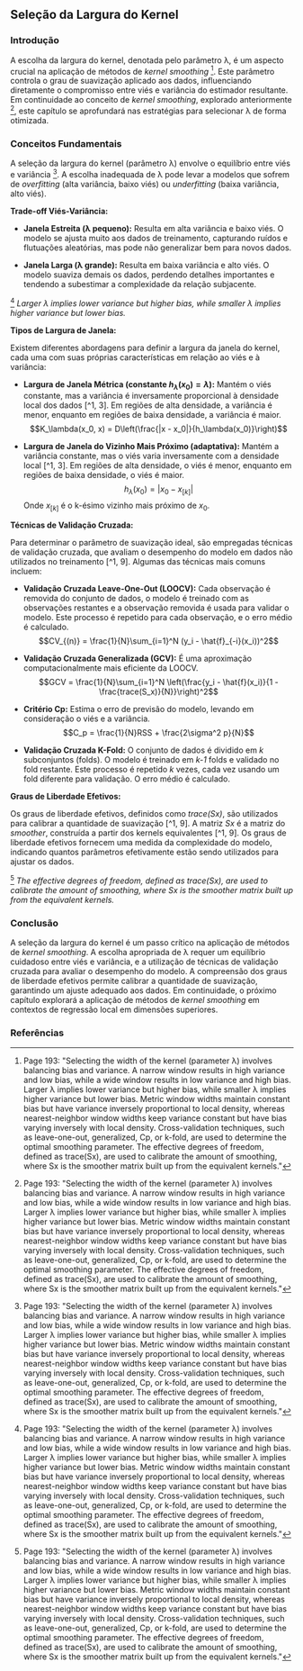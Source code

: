 ## Seleção da Largura do Kernel

### Introdução
A escolha da largura do kernel, denotada pelo parâmetro λ, é um aspecto crucial na aplicação de métodos de *kernel smoothing* [^1]. Este parâmetro controla o grau de suavização aplicado aos dados, influenciando diretamente o compromisso entre viés e variância do estimador resultante. Em continuidade ao conceito de *kernel smoothing*, explorado anteriormente [^1], este capítulo se aprofundará nas estratégias para selecionar λ de forma otimizada.

### Conceitos Fundamentais

A seleção da largura do kernel (parâmetro λ) envolve o equilíbrio entre viés e variância [^1]. A escolha inadequada de λ pode levar a modelos que sofrem de *overfitting* (alta variância, baixo viés) ou *underfitting* (baixa variância, alto viés).

**Trade-off Viés-Variância:**

*   **Janela Estreita (λ pequeno):** Resulta em alta variância e baixo viés. O modelo se ajusta muito aos dados de treinamento, capturando ruídos e flutuações aleatórias, mas pode não generalizar bem para novos dados.

*   **Janela Larga (λ grande):** Resulta em baixa variância e alto viés. O modelo suaviza demais os dados, perdendo detalhes importantes e tendendo a subestimar a complexidade da relação subjacente.

[^1] *Larger λ implies lower variance but higher bias, while smaller λ implies higher variance but lower bias.*

**Tipos de Largura de Janela:**

Existem diferentes abordagens para definir a largura da janela do kernel, cada uma com suas próprias características em relação ao viés e à variância:

*   **Largura de Janela Métrica (constante $h_\lambda(x_0) = \lambda$):** Mantém o viés constante, mas a variância é inversamente proporcional à densidade local dos dados [^1, 3]. Em regiões de alta densidade, a variância é menor, enquanto em regiões de baixa densidade, a variância é maior.
    $$K_\lambda(x_0, x) = D\left(\frac{|x - x_0|}{h_\lambda(x_0)}\right)$$

*   **Largura de Janela do Vizinho Mais Próximo (adaptativa):** Mantém a variância constante, mas o viés varia inversamente com a densidade local [^1, 3]. Em regiões de alta densidade, o viés é menor, enquanto em regiões de baixa densidade, o viés é maior.
    $$h_\lambda(x_0) = |x_0 - x_{[k]}|$$
    Onde $x_{[k]}$ é o k-ésimo vizinho mais próximo de $x_0$.

**Técnicas de Validação Cruzada:**

Para determinar o parâmetro de suavização ideal, são empregadas técnicas de validação cruzada, que avaliam o desempenho do modelo em dados não utilizados no treinamento [^1, 9]. Algumas das técnicas mais comuns incluem:

*   **Validação Cruzada Leave-One-Out (LOOCV):** Cada observação é removida do conjunto de dados, o modelo é treinado com as observações restantes e a observação removida é usada para validar o modelo. Este processo é repetido para cada observação, e o erro médio é calculado.
    $$CV_{(n)} = \frac{1}{N}\sum_{i=1}^N (y_i - \hat{f}_{-i}(x_i))^2$$

*   **Validação Cruzada Generalizada (GCV):** É uma aproximação computacionalmente mais eficiente da LOOCV.
    $$GCV = \frac{1}{N}\sum_{i=1}^N \left(\frac{y_i - \hat{f}(x_i)}{1 - \frac{trace(S_x)}{N}}\right)^2$$

*   **Critério Cp:** Estima o erro de previsão do modelo, levando em consideração o viés e a variância.
    $$C_p = \frac{1}{N}RSS + \frac{2\sigma^2 p}{N}$$

*   **Validação Cruzada K-Fold:** O conjunto de dados é dividido em *k* subconjuntos (folds). O modelo é treinado em *k-1* folds e validado no fold restante. Este processo é repetido *k* vezes, cada vez usando um fold diferente para validação. O erro médio é calculado.

**Graus de Liberdade Efetivos:**

Os graus de liberdade efetivos, definidos como *trace(Sx)*, são utilizados para calibrar a quantidade de suavização [^1, 9]. A matriz *Sx* é a matriz do *smoother*, construída a partir dos kernels equivalentes [^1, 9]. Os graus de liberdade efetivos fornecem uma medida da complexidade do modelo, indicando quantos parâmetros efetivamente estão sendo utilizados para ajustar os dados.

[^1] *The effective degrees of freedom, defined as trace(Sx), are used to calibrate the amount of smoothing, where Sx is the smoother matrix built up from the equivalent kernels.*

### Conclusão
A seleção da largura do kernel é um passo crítico na aplicação de métodos de *kernel smoothing*. A escolha apropriada de λ requer um equilíbrio cuidadoso entre viés e variância, e a utilização de técnicas de validação cruzada para avaliar o desempenho do modelo. A compreensão dos graus de liberdade efetivos permite calibrar a quantidade de suavização, garantindo um ajuste adequado aos dados. Em continuidade, o próximo capítulo explorará a aplicação de métodos de *kernel smoothing* em contextos de regressão local em dimensões superiores.

### Referências
[^1]: Page 193: "Selecting the width of the kernel (parameter λ) involves balancing bias and variance. A narrow window results in high variance and low bias, while a wide window results in low variance and high bias. Larger λ implies lower variance but higher bias, while smaller λ implies higher variance but lower bias. Metric window widths maintain constant bias but have variance inversely proportional to local density, whereas nearest-neighbor window widths keep variance constant but have bias varying inversely with local density. Cross-validation techniques, such as leave-one-out, generalized, Cp, or k-fold, are used to determine the optimal smoothing parameter. The effective degrees of freedom, defined as trace(Sx), are used to calibrate the amount of smoothing, where Sx is the smoother matrix built up from the equivalent kernels."
[^2]: Page 192: "These memory-based methods require in principle little or no training; all the work gets done at evaluation time. The only parameter that needs to be determined from the training data is λ."
[^3]: Page 193: "In (6.3), hx(x0) = A is constant. For k-nearest neighborhoods, the neigh-borhood size k replaces A, and we have hk(x0) = |xo - X[k]| where x[k] is the kth closest xi to xo."
[^4]: Page 193: "Metric window widths (constant h₁(x)) tend to keep the bias of the estimate constant, but the variance is inversely proportional to the local density."
[^5]: Page 193: "Nearest-neighbor window widths exhibit the opposite behavior; the variance stays constant and the absolute bias varies inversely with local density."
[^6]: Page 199: "There is a natural bias-variance tradeoff as we change the width of the averaging window, which is most explicit for local averages:"
[^7]: Page 199: "If the window is narrow, f(x0) is an average of a small number of yi close to xo, and its variance will be relatively large close to that of an individual yi."
[^8]: Page 199: "The bias will tend to be small, again because each of the E(yi) = f(xi) should be close to f(xo)."
[^9]: Page 199: "The effective degrees of freedom is again defined as trace(Sx), and can be used to calibrate the amount of smoothing."
[^10]: Page 199: "Local regression smoothers are linear estimators; the smoother matrix in f = Sxy is built up from the equivalent kernels (6.8), and has ijth entry {Sx}ij = li(xj)."
<!-- END -->